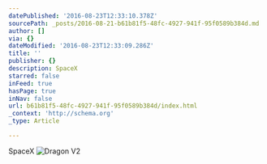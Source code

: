 ```yaml
---
datePublished: '2016-08-23T12:33:10.378Z'
sourcePath: _posts/2016-08-21-b61b81f5-48fc-4927-941f-95f0589b384d.md
author: []
via: {}
dateModified: '2016-08-23T12:33:09.286Z'
title: ''
publisher: {}
description: SpaceX
starred: false
inFeed: true
hasPage: true
inNav: false
url: b61b81f5-48fc-4927-941f-95f0589b384d/index.html
_context: 'http://schema.org'
_type: Article

---
```

SpaceX
![Dragon V2](https://s3-us-west-2.amazonaws.com/the-grid-img/p/78b7d9b6d668da36557c00a055f08ecc27da7670.jpg)